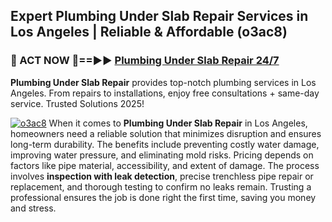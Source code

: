 ## Expert Plumbing Under Slab Repair Services in Los Angeles | Reliable & Affordable (o3ac8)  

<h3>🚿 ACT NOW 🌟==►► <a href="https://tinyurl.com/2ne6vx2x" rel="nofollow">Plumbing Under Slab Repair 24/7</a></h3>

**Plumbing Under Slab Repair** provides top-notch plumbing services in Los Angeles. From repairs to installations, enjoy free consultations + same-day service. Trusted Solutions 2025!

[![o3ac8](https://i.imgur.com/4PFF4AK.jpeg)](https://tinyurl.com/2ne6vx2x)
When it comes to **Plumbing Under Slab Repair** in Los Angeles, homeowners need a reliable solution that minimizes disruption and ensures long-term durability. The benefits include preventing costly water damage, improving water pressure, and eliminating mold risks. Pricing depends on factors like pipe material, accessibility, and extent of damage. The process involves **inspection with leak detection**, precise trenchless pipe repair or replacement, and thorough testing to confirm no leaks remain. Trusting a professional ensures the job is done right the first time, saving you money and stress.